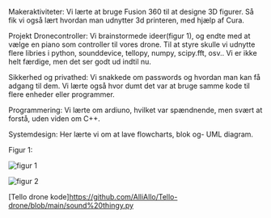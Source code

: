 Makeraktiviteter:
Vi lærte at bruge Fusion 360 til at designe 3D figurer. Så fik vi også lært hvordan man udnytter 3d printeren, med hjælp af Cura. 

Projekt Dronecontroller:
Vi brainstormede ideer(figur 1), og endte med at vælge en piano som controller til vores drone. Til at styre skulle vi udnytte flere libries i python, sounddevice, tellopy, numpy, scipy.fft, osv.. Vi er ikke helt færdige, men det ser godt ud indtil nu. 

Sikkerhed og privathed:
Vi snakkede om passwords og hvordan man kan få adgang til dem. Vi lærte også hvor dumt det var at bruge samme kode til flere enheder eller programmer. 

Programmering:
Vi lærte om ardiuno, hvilket var spændnende, men svært at forstå, uden viden om C++.

Systemdesign:
Her lærte vi om at lave flowcharts, blok og- UML diagram. 


Figur 1:

![figur 1](https://cdn.discordapp.com/attachments/795551757634633759/798138463656345600/unknown.png)


![figur 2](https://cdn.discordapp.com/attachments/795551757634633759/798138856712830976/unknown.png)

[Tello drone kode]https://github.com/AlliAllo/Tello-drone/blob/main/sound%20thingy.py
